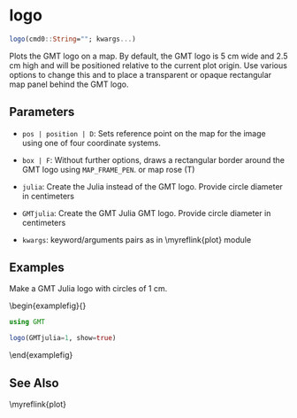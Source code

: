 # logo

```julia
logo(cmd0::String=""; kwargs...)
```

Plots the GMT logo on a map. By default, the GMT logo is 5 cm wide and 2.5 cm high and will be
positioned relative to the current plot origin. Use various options to change this and to place
a transparent or opaque rectangular map panel behind the GMT logo.


Parameters
----------

- `pos | position | D`: Sets reference point on the map for the image using one of four coordinate systems.

- `box | F`: Without further options, draws a rectangular border around the GMT logo using `MAP_FRAME_PEN`.
    or map rose (T)

- `julia`: Create the Julia instead of the GMT logo. Provide circle diameter in centimeters

- `GMTjulia`: Create the GMT Julia GMT logo. Provide circle diameter in centimeters

- `kwargs`: keyword/arguments pairs as in \myreflink{plot} module


Examples
--------

Make a GMT Julia logo with circles of 1 cm.

\begin{examplefig}{}
```julia
using GMT

logo(GMTjulia=1, show=true)
```
\end{examplefig}


See Also
--------

\myreflink{plot}
